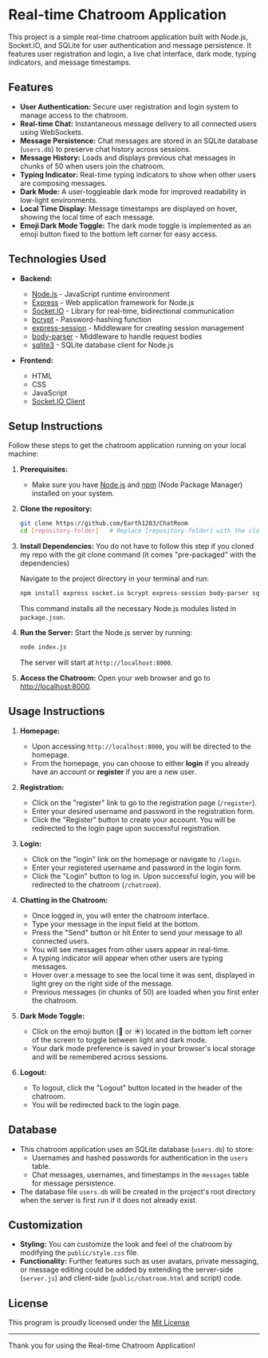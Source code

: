 # Real-time Chatroom Application

This project is a simple real-time chatroom application built with Node.js, Socket.IO, and SQLite for user authentication and message persistence. It features user registration and login, a live chat interface, dark mode, typing indicators, and message timestamps.

## Features

*   **User Authentication:** Secure user registration and login system to manage access to the chatroom.
*   **Real-time Chat:**  Instantaneous message delivery to all connected users using WebSockets.
*   **Message Persistence:** Chat messages are stored in an SQLite database (`users.db`) to preserve chat history across sessions.
*   **Message History:**  Loads and displays previous chat messages in chunks of 50 when users join the chatroom.
*   **Typing Indicator:**  Real-time typing indicators to show when other users are composing messages.
*   **Dark Mode:**  A user-toggleable dark mode for improved readability in low-light environments.
*   **Local Time Display:** Message timestamps are displayed on hover, showing the local time of each message.
*   **Emoji Dark Mode Toggle:**  The dark mode toggle is implemented as an emoji button fixed to the bottom left corner for easy access.

## Technologies Used

*   **Backend:**
    *   [Node.js](https://nodejs.org/) - JavaScript runtime environment
    *   [Express](https://expressjs.com/) - Web application framework for Node.js
    *   [Socket.IO](https://socket.io/) - Library for real-time, bidirectional communication
    *   [bcrypt](https://www.npmjs.com/package/bcrypt) - Password-hashing function
    *   [express-session](https://www.npmjs.com/package/express-session) - Middleware for creating session management
    *   [body-parser](https://www.npmjs.com/package/body-parser) - Middleware to handle request bodies
    *   [sqlite3](https://www.npmjs.com/package/sqlite3) - SQLite database client for Node.js

*   **Frontend:**
    *   HTML
    *   CSS
    *   JavaScript
    *   [Socket.IO Client](https://www.npmjs.com/package/socket.io-client)

## Setup Instructions

Follow these steps to get the chatroom application running on your local machine:

1.  **Prerequisites:**
    *   Make sure you have [Node.js](https://nodejs.org/) and [npm](https://www.npmjs.com/) (Node Package Manager) installed on your system.

2.  **Clone the repository:**
    ```bash
    git clone https://github.com/Earth1283/ChatRoom 
    cd [repository-folder]   # Replace [repository-folder] with the cloned repository folder name
    ```

3.  **Install Dependencies:**
    You do not have to follow this step if you cloned my repo with the git clone command (it comes "pre-packaged" with the dependencies)
    
    Navigate to the project directory in your terminal and run:
    ```bash
    npm install express socket.io bcrypt express-session body-parser sqlite3
    ```
    This command installs all the necessary Node.js modules listed in `package.json`.

5.  **Run the Server:**
    Start the Node.js server by running:
    ```bash
    node index.js
    ```
    The server will start at `http://localhost:8000`.

6.  **Access the Chatroom:**
    Open your web browser and go to [http://localhost:8000](http://localhost:8000).

## Usage Instructions

1.  **Homepage:**
    *   Upon accessing `http://localhost:8000`, you will be directed to the homepage.
    *   From the homepage, you can choose to either **login** if you already have an account or **register** if you are a new user.

2.  **Registration:**
    *   Click on the "register" link to go to the registration page (`/register`).
    *   Enter your desired username and password in the registration form.
    *   Click the "Register" button to create your account. You will be redirected to the login page upon successful registration.

3.  **Login:**
    *   Click on the "login" link on the homepage or navigate to `/login`.
    *   Enter your registered username and password in the login form.
    *   Click the "Login" button to log in. Upon successful login, you will be redirected to the chatroom (`/chatroom`).

4.  **Chatting in the Chatroom:**
    *   Once logged in, you will enter the chatroom interface.
    *   Type your message in the input field at the bottom.
    *   Press the "Send" button or hit Enter to send your message to all connected users.
    *   You will see messages from other users appear in real-time.
    *   A typing indicator will appear when other users are typing messages.
    *   Hover over a message to see the local time it was sent, displayed in light grey on the right side of the message.
    *   Previous messages (in chunks of 50) are loaded when you first enter the chatroom.

5.  **Dark Mode Toggle:**
    *   Click on the emoji button (🌙 or ☀️) located in the bottom left corner of the screen to toggle between light and dark mode.
    *   Your dark mode preference is saved in your browser's local storage and will be remembered across sessions.

6.  **Logout:**
    *   To logout, click the "Logout" button located in the header of the chatroom.
    *   You will be redirected back to the login page.

## Database

*   This chatroom application uses an SQLite database (`users.db`) to store:
    *   Usernames and hashed passwords for authentication in the `users` table.
    *   Chat messages, usernames, and timestamps in the `messages` table for message persistence.
*   The database file `users.db` will be created in the project's root directory when the server is first run if it does not already exist.

## Customization

*   **Styling:** You can customize the look and feel of the chatroom by modifying the `public/style.css` file.
*   **Functionality:**  Further features such as user avatars, private messaging, or message editing could be added by extending the server-side (`server.js`) and client-side (`public/chatroom.html` and script) code.

## License

This program is proudly licensed under the [Mit License](https://github.com/Earth1283/ChatRoom/blob/main/LICENSE)

---

Thank you for using the Real-time Chatroom Application!
